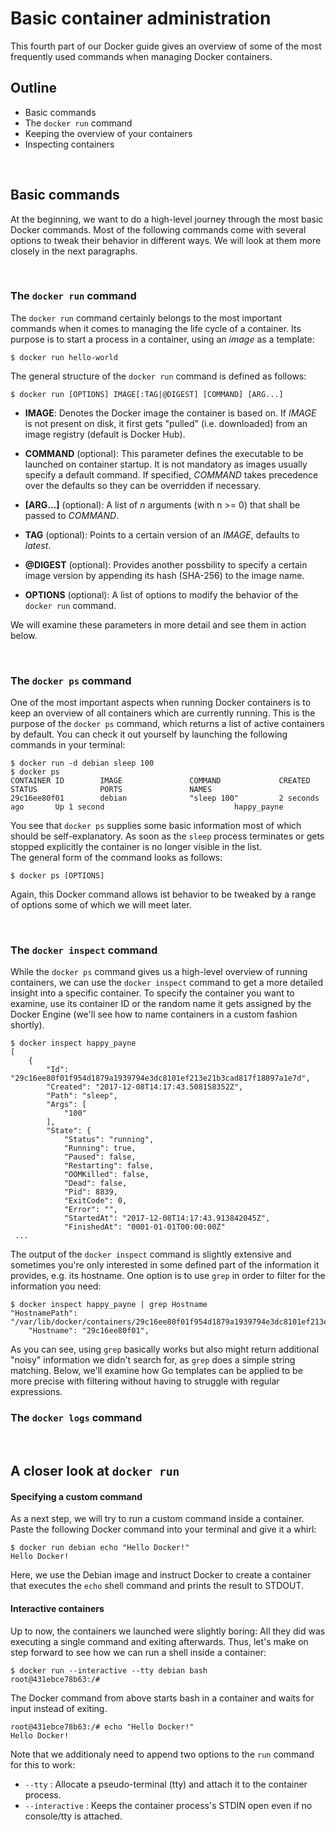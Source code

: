 # Basic container administration

This fourth part of our Docker guide gives an overview of some of the most frequently used commands when managing Docker containers.

## Outline

 - Basic commands
 - The `docker run` command
 - Keeping the overview of your containers
 - Inspecting containers

<br/>

## Basic commands

At the beginning, we want to do a high-level journey through the most basic Docker commands. Most of the following commands come with several options to tweak their behavior in different ways. We will look at them more closely in the next paragraphs.

<br/>

### The `docker run` command

The `docker run` command certainly belongs to the most important commands when it comes to managing the life cycle of a container. Its purpose is to start a process in a container, using an _image_ as a template:  

```
$ docker run hello-world
```

The general structure of the `docker run` command is defined as follows: <br/>

```
$ docker run [OPTIONS] IMAGE[:TAG|@DIGEST] [COMMAND] [ARG...]
```

 - __IMAGE__: Denotes the Docker image the container is based on. If _IMAGE_ is not present on disk, it first gets "pulled" (i.e. downloaded) from an image registry (default is Docker Hub).

 - __COMMAND__ (optional): This parameter defines the executable to be launched on container startup. It is not mandatory as images usually specify a default command. If specified, _COMMAND_ takes precedence over the defaults so they can be overridden if necessary.  

 - __[ARG...]__ (optional): A list of _n_ arguments (with n >= 0) that shall be passed to _COMMAND_.

 - __TAG__ (optional): Points to a certain version of an _IMAGE_, defaults to _latest_.
 - __@DIGEST__ (optional): Provides another possbility to specify a certain image version by appending its hash (SHA-256) to the image name.  

 - __OPTIONS__ (optional): A list of options to modify the behavior of the `docker run` command.


We will examine these parameters in more detail and see them in action below.

<br/>

### The `docker ps` command

One of the most important aspects when running Docker containers is to keep an overview of all containers which are currently running. This is the purpose of the `docker ps` command, which returns a list of active containers by default. You can check it out yourself by launching the following commands in your terminal:

```
$ docker run -d debian sleep 100
$ docker ps
CONTAINER ID        IMAGE               COMMAND             CREATED             STATUS              PORTS               NAMES
29c16ee80f01        debian              "sleep 100"         2 seconds ago       Up 1 second                             happy_payne
```

You see that `docker ps` supplies some basic information most of which should be self-explanatory. As soon as the `sleep` process terminates or gets stopped explicitly the container is no longer visible in the list.
<br/>The general form of the command looks as follows:

```
$ docker ps [OPTIONS]
```

Again, this Docker command allows ist behavior to be tweaked by a range of options some of which we will meet later.

<br/>

### The `docker inspect` command

While the `docker ps` command gives us a high-level overview of running containers, we can use the `docker inspect` command to get a more detailed insight into a specific container. To specify the container you want to examine, use its container ID or the random name it gets assigned by the Docker Engine (we'll see how to name containers in a custom fashion shortly).

```
$ docker inspect happy_payne
[
    {
        "Id": "29c16ee80f01f954d1879a1939794e3dc8101ef213e21b3cad817f18897a1e7d",
        "Created": "2017-12-08T14:17:43.508158352Z",
        "Path": "sleep",
        "Args": [
            "100"
        ],
        "State": {
            "Status": "running",
            "Running": true,
            "Paused": false,
            "Restarting": false,
            "OOMKilled": false,
            "Dead": false,
            "Pid": 8839,
            "ExitCode": 0,
            "Error": "",
            "StartedAt": "2017-12-08T14:17:43.913842045Z",
            "FinishedAt": "0001-01-01T00:00:00Z"
 ...            
```  

The output of the `docker inspect` command is slightly extensive and sometimes you're only interested in some defined part of the information it provides, e.g. its hostname. One option is to use `grep` in order to filter for the information you need:

```
$ docker inspect happy_payne | grep Hostname
"HostnamePath": "/var/lib/docker/containers/29c16ee80f01f954d1879a1939794e3dc8101ef213e21b3cad817f18897a1e7d/hostname",
    "Hostname": "29c16ee80f01",
```   

As you can see, using `grep` basically works but also might return additional "noisy" information we didn't search for, as `grep` does a simple string matching. Below, we'll examine how Go templates can be applied to be more precise with filtering without having to struggle with regular expressions.


### The `docker logs` command

<br/>


## A closer look at `docker run`

#### Specifying a custom command   

As a next step, we will try to run a custom command inside a container. Paste the following Docker command into your terminal and give it a whirl:

```
$ docker run debian echo "Hello Docker!"
Hello Docker!
```

Here, we use the Debian image and instruct Docker to create a container that executes the `echo` shell command and prints the result to STDOUT.   


#### Interactive containers

Up to now, the containers we launched were slightly boring: All they did was executing a single command and exiting afterwards. Thus, let's make on step forward to see how we can run a shell inside a container:

```
$ docker run --interactive --tty debian bash
root@431ebce78b63:/#
```

The Docker command from above starts bash in a container and waits for input instead of exiting.

```
root@431ebce78b63:/# echo "Hello Docker!"
Hello Docker!
```

Note that we additionaly need to append two options to the `run` command for this to work:

 - `--tty` : Allocate a pseudo-terminal (tty) and attach it to the container process.
 - `--interactive` : Keeps the container process's STDIN open even if no console/tty is attached.  
